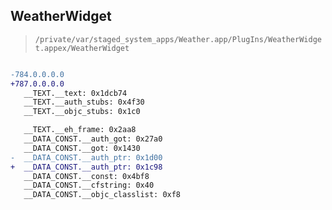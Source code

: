 ## WeatherWidget

> `/private/var/staged_system_apps/Weather.app/PlugIns/WeatherWidget.appex/WeatherWidget`

```diff

-784.0.0.0.0
+787.0.0.0.0
   __TEXT.__text: 0x1dcb74
   __TEXT.__auth_stubs: 0x4f30
   __TEXT.__objc_stubs: 0x1c0

   __TEXT.__eh_frame: 0x2aa8
   __DATA_CONST.__auth_got: 0x27a0
   __DATA_CONST.__got: 0x1430
-  __DATA_CONST.__auth_ptr: 0x1d00
+  __DATA_CONST.__auth_ptr: 0x1c98
   __DATA_CONST.__const: 0x4bf8
   __DATA_CONST.__cfstring: 0x40
   __DATA_CONST.__objc_classlist: 0xf8

```
